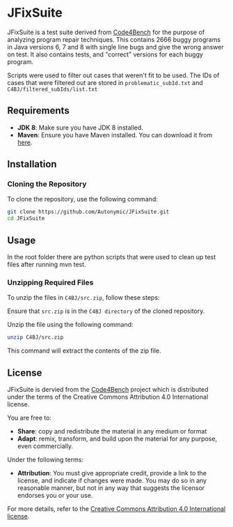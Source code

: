 # JFixSuite
JFixSuite is a test suite derived from [Code4Bench](https://github.com/code4bench/Code4Bench) for the purpose of analyzing program repair techniques. This contains 2666 buggy programs in Java versions 6, 7 and 8 with single line bugs and give the wrong answer on test. It also contains tests, and "correct" versions for each buggy program.

Scripts were used to filter out cases that weren't fit to be used. The IDs of cases that were filtered out are stored in `problematic_subId.txt` and `C4BJ/filtered_subIds/list.txt`

## Requirements

- **JDK 8**: Make sure you have JDK 8 installed.
- **Maven**: Ensure you have Maven installed. You can download it from [here](https://maven.apache.org/download.cgi).

## Installation

### Cloning the Repository

To clone the repository, use the following command:

```bash
git clone https://github.com/Autonymic/JFixSuite.git
cd JFixSuite
```

## Usage
In the root folder there are python scripts that were used to clean up test files after running mvn test.

### Unzipping Required Files
To unzip the files in `C4BJ/src.zip`, follow these steps:

Ensure that `src.zip` is in the `C4BJ directory` of the cloned repository.

Unzip the file using the following command:

```bash
unzip C4BJ/src.zip
```

This command will extract the contents of the zip file.

## License
JFixSuite is dervied from the [Code4Bench](https://github.com/code4bench/Code4Bench) project which is distributed under the terms of the Creative Commons Attribution 4.0 International license.

You are free to:

- **Share**: copy and redistribute the material in any medium or format
- **Adapt**: remix, transform, and build upon the material for any purpose, even commercially.

Under the following terms:

- **Attribution**: You must give appropriate credit, provide a link to the license, and indicate if changes were made. You may do so in any reasonable manner, but not in any way that suggests the licensor endorses you or your use.

For more details, refer to the [Creative Commons Attribution 4.0 International license](https://creativecommons.org/licenses/by/4.0/).